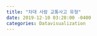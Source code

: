 ```yaml
---
title: "차대 사람 교통사고 유형"
date: 2019-12-10 03:28:00 -0400
categories: Datavisualization
---
```


<html>
   <head>
      <title>교통사고 유형</title>
      <script type = "text/javascript" src = "https://www.gstatic.com/charts/loader.js">
      </script>
      <script type = "text/javascript">
         google.charts.load('current', {packages: ['corechart']});
      </script>
   </head>

   <body>
      <div id = "container" style = "width: 550px; height: 400px; margin: 0 auto">
      </div>
      <script language = "JavaScript">
         function drawChart() {
            // Define the chart to be drawn.
            var data = google.visualization.arrayToDataTable([
               ['Year', '무단횡단', '보행노인','자전거','보행어린이','스쿨존어린이'],
               ['2012',  564,      508,       453,        198,        35],
               ['2013',  389,      552,       480,        158,        27],
               ['2014',  248,      586,       586,        130,        43],
               ['2015',  244,      606,       597,        117,        43],
               ['2016',  204,      586,       492,        91,        47],
               ['2017',  212,      552,       386,        79,        36],
               ['2018',  145,      529,       321,        79,        42],
            ]);

            var options = {title: '사고유형', isStacked:true};

            // Instantiate and draw the chart.
            var chart = new google.visualization.BarChart(document.getElementById('container'));
            chart.draw(data, options);
         }
         google.charts.setOnLoadCallback(drawChart);
      </script>
   </body>
</html>
